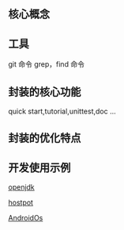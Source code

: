 ﻿

## 核心概念

## 工具
git 命令
grep，find 命令
## 封装的核心功能
quick start,tutorial,unittest,doc ...
## 封装的优化特点

## 开发使用示例
[openjdk](http://hg.openjdk.java.net/jdk8u/jdk8u/jdk/file/6bfaecb8ff77/src/share/classes/)

[hostpot](http://hg.openjdk.java.net/jdk9/jdk9/hotspot/file/b756e7a2ec33)

[AndroidOs](https://www.androidos.net.cn/android/9.0.0_r8/xref)